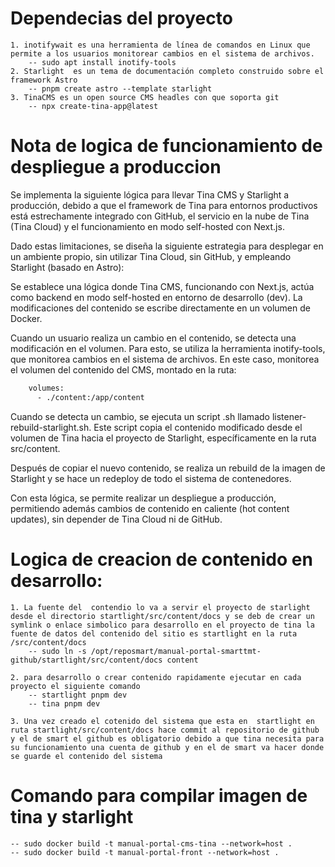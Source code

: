 # Dependecias del proyecto
    
    1. inotifywait es una herramienta de línea de comandos en Linux que permite a los usuarios monitorear cambios en el sistema de archivos.
        -- sudo apt install inotify-tools
    2. Starlight  es un tema de documentación completo construido sobre el framework Astro
        -- pnpm create astro --template starlight
    3. TinaCMS es un open source CMS headles con que soporta git
        -- npx create-tina-app@latest


# Nota de logica de funcionamiento de despliegue a produccion

Se implementa la siguiente lógica para llevar Tina CMS y Starlight a producción, debido a que el framework de Tina para entornos productivos está estrechamente integrado con GitHub, el servicio en la nube de Tina (Tina Cloud) y el funcionamiento en modo self-hosted con Next.js.

Dado estas limitaciones, se diseña la siguiente estrategia para desplegar en un ambiente propio, sin utilizar Tina Cloud, sin GitHub, y empleando Starlight (basado en Astro):

Se establece una lógica donde Tina CMS, funcionando con Next.js, actúa como backend en modo self-hosted en entorno de desarrollo (dev). La modificaciones del contenido se escribe directamente en un volumen de Docker.

Cuando un usuario realiza un cambio en el contenido, se detecta una modificación en el volumen. Para esto, se utiliza la herramienta inotify-tools, que monitorea cambios en el sistema de archivos. En este caso, monitorea el volumen del contenido del CMS, montado en la ruta:

```bash
    volumes:
      - ./content:/app/content
```

Cuando se detecta un cambio, se ejecuta un script .sh llamado listener-rebuild-starlight.sh. Este script copia el contenido modificado desde el volumen de Tina hacia el proyecto de Starlight, específicamente en la ruta src/content.

Después de copiar el nuevo contenido, se realiza un rebuild de la imagen de Starlight y se hace un redeploy de todo el sistema de contenedores.

Con esta lógica, se permite realizar un despliegue a producción, permitiendo además cambios de contenido en caliente (hot content updates), sin depender de Tina Cloud ni de GitHub.


# Logica de creacion de contenido en desarrollo:

    1. La fuente del  contendio lo va a servir el proyecto de starlight desde el directorio startlight/src/content/docs y se deb de crear un 
    symlink o enlace simbolico para desarrollo en el proyecto de tina la fuente de datos del contenido del sitio es startlight en la ruta /src/content/docs
        -- sudo ln -s /opt/reposmart/manual-portal-smarttmt-github/startlight/src/content/docs content

    2. para desarrollo o crear contenido rapidamente ejecutar en cada proyecto el siguiente comando
        -- startlight pnpm dev
        -- tina pnpm dev
    
    3. Una vez creado el cotenido del sistema que esta en  startlight en ruta startlight/src/content/docs hace commit al repositorio de github y el de smart el github es obligatorio debido a que tina necesita para su funcionamiento una cuenta de github y en el de smart va hacer donde se guarde el contenido del sistema
   

# Comando para compilar imagen de tina y starlight
    
    -- sudo docker build -t manual-portal-cms-tina --network=host .
    -- sudo docker build -t manual-portal-front --network=host . 

    
